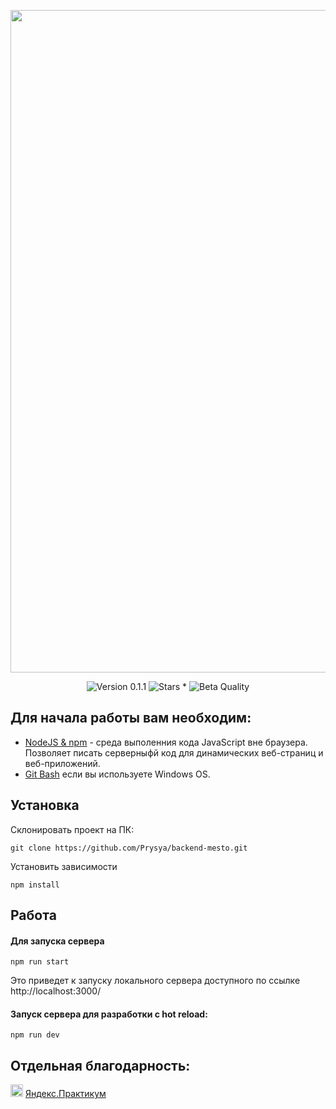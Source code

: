<p align="center">
    <img src="https://res.cloudinary.com/prysya/image/upload/v1595618589/backend_mesto_logo_kfbwvy.svg" width="1060">
</p>
<p align="center">
    <img alt="Version 0.1.1" src="https://img.shields.io/badge/Version-0.1.1-blue.svg" />
    <img alt="Stars *" src="https://img.shields.io/badge/Stars-2-green.svg" />
    <img alt="Beta Quality" src="https://img.shields.io/badge/status-Beta-orange.svg" >
</p>


## Для начала работы вам необходим:

- <a href="https://nodejs.org/en/">NodeJS & npm<a> - среда выполенния кода JavaScript вне браузера. Позволяет писать серверныфй код для динамических веб-страниц и веб-приложений.
- <a href="https://gitforwindows.org/">Git Bash<a> если вы используете Windows OS.

## Установка

Склонировать проект на ПК:

    git clone https://github.com/Prysya/backend-mesto.git

Установить зависимости

    npm install

## Работа

#### Для запуска сервера

    npm run start

Это приведет к запуску локального сервера доступного по ссылке http://localhost:3000/

#### Запуск сервера для разработки с hot reload:

    npm run dev

## Отдельная благодарность:

<p display="flex">
<img src="https://yastatic.net/q/praktikum/v0.137.16-1594146818/static/favicon-32x32.png" width="20"> <a href="https://praktikum.yandex.ru/profile/web-developer/">Яндекс.Практикум</a>
</p>

